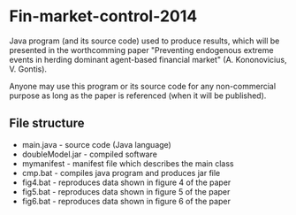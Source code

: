 Fin-market-control-2014
=======================

Java program (and its source code) used to produce results, which will be presented in the worthcomming paper "Preventing endogenous extreme events in herding dominant agent-based financial market" (A. Kononovicius, V. Gontis).

Anyone may use this program or its source code for any non-commercial purpose as long as the paper is referenced (when it will be published).

File structure
--------------

* main.java - source code (Java language)
* doubleModel.jar - compiled software
* mymanifest - manifest file which describes the main class
* cmp.bat - compiles java program and produces jar file
* fig4.bat - reproduces data shown in figure 4 of the paper
* fig5.bat - reproduces data shown in figure 5 of the paper
* fig6.bat - reproduces data shown in figure 6 of the paper
